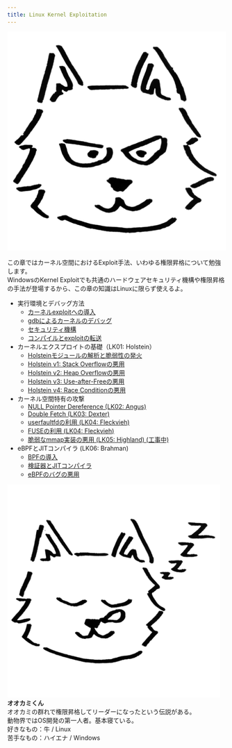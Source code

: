 ```yaml
---
title: Linux Kernel Exploitation
---
```


<div class="balloon_l">
  <div class="faceicon"><img src="img/wolf_normal.png" alt="オオカミくん" ></div>
  <p class="says">
  この章ではカーネル空間におけるExploit手法、いわゆる権限昇格について勉強します。<br>
  WindowsのKernel Exploitでも共通のハードウェアセキュリティ機構や権限昇格の手法が登場するから、この章の知識はLinuxに限らず使えるよ。
  </p>
</div>

- 実行環境とデバッグ方法
  - [カーネルexploitへの導入](introduction/introduction.html)
  - [gdbによるカーネルのデバッグ](introduction/debugging.html)
  - [セキュリティ機構](introduction/security.html)
  - [コンパイルとexploitの転送](introduction/compile-and-transfer.html)
- カーネルエクスプロイトの基礎（LK01: Holstein）
  - [Holsteinモジュールの解析と脆弱性の発火](LK01/welcome-to-holstein.html)
  - [Holstein v1: Stack Overflowの悪用](LK01/stack_overflow.html)
  - [Holstein v2: Heap Overflowの悪用](LK01/heap_overflow.html)
  - [Holstein v3: Use-after-Freeの悪用](LK01/use_after_free.html)
  - [Holstein v4: Race Conditionの悪用](LK01/race_condition.html)
- カーネル空間特有の攻撃
  - [NULL Pointer Dereference (LK02: Angus)](LK02/null_ptr_deref.html)
  - [Double Fetch (LK03: Dexter)](LK03/double_fetch.html)
  - [userfaultfdの利用 (LK04: Fleckvieh)](LK04/uffd.html)
  - [FUSEの利用 (LK04: Fleckvieh)](LK04/fuse.html)
  - [脆弱なmmap実装の悪用 (LK05: Highland) (工事中)](#)
- eBPFとJITコンパイラ (LK06: Brahman)
  - [BPFの導入](LK06/ebpf.html)
  - [検証器とJITコンパイラ](LK06/verifier.html)
  - [eBPFのバグの悪用](LK06/exploit.html)
<!--
- UEFIアプリケーション（LK07: ???）
- TrustZoneとTEE（LK08: ???）
- 付録
  - [buildrootによるカーネルのビルド (工事中)](appendix/buildroot.html)
-->

<div class="column" title="講師プロフィール">
  <div style="overflow: hidden">
    <div style="float: left; margin-right: 1em;" class="faceicon">
      <img src="img/wolf_suyasuya.png" alt="オオカミくん" >
    </div>
    <div style="float: left;">
      <b>オオカミくん</b><br>
      オオカミの群れで権限昇格してリーダーになったという伝説がある。<br>
      動物界ではOS開発の第一人者。基本寝ている。<br>
      好きなもの：牛 / Linux<br>
      苦手なもの：ハイエナ / Windows
    </div>
  </div>
</div>
